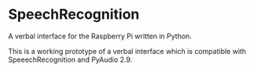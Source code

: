 # SpeechRecognition
A verbal interface for the Raspberry Pi written in Python.

This is a working prototype of a verbal interface which is compatible with SpeeechRecognition and PyAudio 2.9.
